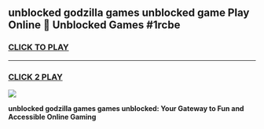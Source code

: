 
## unblocked godzilla games unblocked game Play Online 👋 Unblocked Games #1rcbe
<h3>
<a href="https://premium.freeplayer.one?title=unblocked_godzilla_games&ref=21F">CLICK TO PLAY</a></h3>
<hr>

<h3>
<a href="https://premium.freeplayer.one?title=unblocked_godzilla_games&ref=21F">CLICK 2 PLAY</a>
  
</h3>

<a href="https://premium.freeplayer.one?title=unblocked_godzilla_games&ref=21F/"><img src="https://clearcache.store/games.png"></a>


**unblocked godzilla games games unblocked: Your Gateway to Fun and Accessible Online Gaming**
